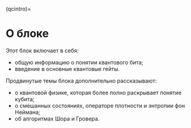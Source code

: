 (qcintro)=

# О блоке

Этот блок включает в себя:

- общую информацию о понятии квантового бита;
- введение в основные квантовые гейты.

Продвинутые темы блока дополнительно рассказывают:

- о квантовой физике, которая более полно раскрывает понятие кубита;
- о смешанных состояниях, операторе плотности и энтропии фон Неймана;
- об алгоритмах Шора и Гровера.
